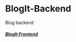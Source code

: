 # BlogIt-Backend
Blog backend
<h5><a href="https://github.com/shekhutsav1962001/BlogIt-Frontend">BlogIt Frontend</a></h5>